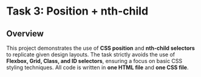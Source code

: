 # Task 3: Position + nth-child

## Overview

This project demonstrates the use of **CSS position** and **nth-child selectors** to replicate given design layouts. The task strictly avoids the use of **Flexbox, Grid, Class, and ID selectors**, ensuring a focus on basic CSS styling techniques. All code is written in **one HTML file** and **one CSS file**.

